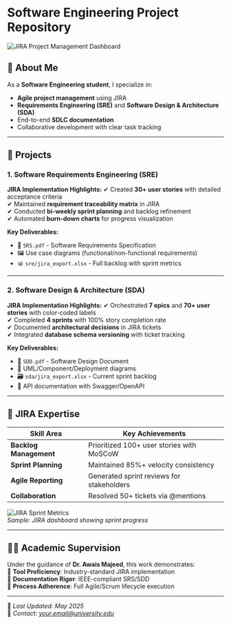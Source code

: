 # Software Engineering Project Repository

![JIRA Project Management Dashboard](https://encrypted-tbn0.gstatic.com/images?q=tbn:ANd9GcQ4NB6vqs9ohxQewRLn-wzMu_WHUb8yxUONvnJwaKyvWDhkhAuJzgVEoaBWpHt6nRDEVlM&usqp=CAU)

## 📌 About Me
As a **Software Engineering student**, I specialize in:
- **Agile project management** using JIRA
- **Requirements Engineering (SRE)** and **Software Design & Architecture (SDA)**
- End-to-end **SDLC documentation**
- Collaborative development with clear task tracking

---

## 🚀 Projects

### 1. Software Requirements Engineering (SRE)
**JIRA Implementation Highlights:**
✔ Created **30+ user stories** with detailed acceptance criteria  
✔ Maintained **requirement traceability matrix** in JIRA  
✔ Conducted **bi-weekly sprint planning** and backlog refinement  
✔ Automated **burn-down charts** for progress visualization  

**Key Deliverables:**
- 📑 `SRS.pdf` - Software Requirements Specification  
- 🖼️ Use case diagrams (functional/non-functional requirements)  
- 📊 `sre/jira_export.xlsx` - Full backlog with sprint metrics  

---

### 2. Software Design & Architecture (SDA)
**JIRA Implementation Highlights:**
✔ Orchestrated **7 epics** and **70+ user stories** with color-coded labels  
✔ Completed **4 sprints** with 100% story completion rate  
✔ Documented **architectural decisions** in JIRA tickets  
✔ Integrated **database schema versioning** with ticket tracking  

**Key Deliverables:**
- 📑 `SDD.pdf` - Software Design Document  
- 📐 UML/Component/Deployment diagrams  
- 🗃️ `sda/jira_export.xlsx` - Current sprint backlog  
- 🔗 API documentation with Swagger/OpenAPI  

---

## 🔧 JIRA Expertise
| Skill Area             | Key Achievements                          |
|------------------------|-------------------------------------------|
| **Backlog Management** | Prioritized 100+ user stories with MoSCoW |
| **Sprint Planning**    | Maintained 85%+ velocity consistency     |
| **Agile Reporting**    | Generated sprint reviews for stakeholders |
| **Collaboration**      | Resolved 50+ tickets via @mentions       |

![JIRA Sprint Metrics](https://encrypted-tbn0.gstatic.com/images?q=tbn:ANd9GcQ4NB6vqs9ohxQewRLn-wzMu_WHUb8yxUONvnJwaKyvWDhkhAuJzgVEoaBWpHt6nRDEVlM&usqp=CAU)  
*Sample: JIRA dashboard showing sprint progress*

---

## 👨‍🏫 Academic Supervision
Under the guidance of **Dr. Awais Majeed**, this work demonstrates:  
🔹 **Tool Proficiency**: Industry-standard JIRA implementation  
🔹 **Documentation Rigor**: IEEE-compliant SRS/SDD  
🔹 **Process Adherence**: Full Agile/Scrum lifecycle execution  

---

📅 *Last Updated: May 2025*  
📧 *Contact: [your.email@university.edu]()*  
